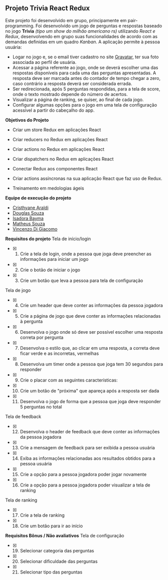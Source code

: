 ## Projeto Trivia React Redux

Este projeto foi desenvolvido em grupo, principamente em pair-programming. Foi desenvolvido um jogo de perguntas e respostas baseado no jogo **Trivia** _(tipo um show do milhão americano rs)_ utilizando _React e Redux_, desenvolvendo em grupo suas funcionalidades de acordo com as demandas definidas em um quadro _Kanban_.  A aplicação permite à pessoa usuária:

  - Logar no jogo e, se o email tiver cadastro no site [Gravatar](https://pt.gravatar.com/), ter sua foto associada ao perfil de usuária.
  - Acessar a página referente ao jogo, onde se deverá escolher uma das respostas disponíveis para cada uma das perguntas apresentadas. A resposta deve ser marcada antes do contador de tempo chegar a zero, caso contrário a resposta deverá ser considerada errada.
  - Ser redirecionada, após 5 perguntas respondidas, para a tela de score, onde o texto mostrado depende do número de acertos.
  - Visualizar a página de ranking, se quiser, ao final de cada jogo.
  - Configurar algumas opções para o jogo em uma tela de configuração acessível a partir do cabeçalho do app.


**Objetivos do Projeto**
  - Criar um store Redux em aplicações React

  - Criar reducers no Redux em aplicações React

  - Criar actions no Redux em aplicações React

  - Criar dispatchers no Redux em aplicações React

  - Conectar Redux aos componentes React

  - Criar actions assíncronas na sua aplicação React que faz uso de Redux.

  - Treinamento em medologias ágeis

**Equipe de execução do projeto**
- [Cristhyane Araldi](https://github.com/CristhyaneAraldi)
- [Douglas Souza](https://github.com/douglas-ssouza)
- [Isadora Bayma](https://github.com/isadorabayma)
- [Matheus Souza](https://github.com/msconrado)
- [Vincenzo Di Giacomo](https://github.com/Vincenzofdg)

**Requisitos do projeto**
Tela de início/login
- [x] 1. Crie a tela de login, onde a pessoa que joga deve preencher as informações para iniciar um jogo
- [x] 2. Crie o botão de iniciar o jogo
- [x] 3. Crie um botão que leva a pessoa para tela de configuração

Tela de jogo
- [x] 4. Crie um header que deve conter as informações da pessoa jogadora
- [x] 5. Crie a página de jogo que deve conter as informações relacionadas à pergunta
- [x] 6. Desenvolva o jogo onde só deve ser possível escolher uma resposta correta por pergunta
- [x] 7. Desenvolva o estilo que, ao clicar em uma resposta, a correta deve ficar verde e as incorretas, vermelhas
- [x] 8. Desenvolva um timer onde a pessoa que joga tem 30 segundos para responder
- [x] 9. Crie o placar com as seguintes características:
- [x] 10. Crie um botão de "próxima" que apareça após a resposta ser dada
- [x] 11. Desenvolva o jogo de forma que a pessoa que joga deve responder 5 perguntas no total

Tela de feedback
- [x] 12. Desenvolva o header de feedback que deve conter as informações da pessoa jogadora
- [x] 13. Crie a mensagem de feedback para ser exibida a pessoa usuária
- [x] 14. Exiba as informações relacionadas aos resultados obtidos para a pessoa usuária
- [x] 15. Crie a opção para a pessoa jogadora poder jogar novamente
- [x] 16. Crie a opção para a pessoa jogadora poder visualizar a tela de ranking

Tela de ranking
- [x] 17. Crie a tela de ranking
- [x] 18. Crie um botão para ir ao início

**Requisitos Bônus / Não avaliativos** 
Tela de configuração
- [x] 19. Selecionar categoria das perguntas
- [x] 20. Selecionar dificuldade das perguntas
- [x] 21. Selecionar tipo das perguntas



